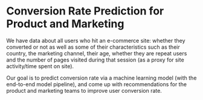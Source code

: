 # Conversion Rate Prediction for Product and Marketing

We have data about all users who hit an e-commerce site: whether they converted or not as well as some of their characteristics such as their country, the marketing channel, their age, whether they are repeat users and the number of pages visited during that session (as a proxy for site activity/time spent on site).

Our goal is to predict conversion rate via a machine learning model (with the end-to-end model pipeline), and come up with recommendations for the product and marketing teams to improve user conversion rate. 
